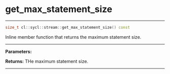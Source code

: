 # get_max_statement_size

---

```cpp
size_t cl::sycl::stream::get_max_statement_size() const
```


Inline member function that returns the maximum statement size. 


---
**Parameters:**

**Returns:** THe maximum statement size. 

---
